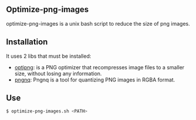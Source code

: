 Optimize-png-images
-------
optimize-png-images is a unix bash script to reduce the size of png images.

Installation
-------
It uses 2 libs that must be installed:
- [optipng](http://optipng.sourceforge.net/): is a PNG optimizer that recompresses image files to a smaller size, without losing any information. 
- [pngnq](http://pngnq.sourceforge.net/): Pngnq is a tool for quantizing PNG images in RGBA format.

Use
-------
````bash
$ optimize-png-images.sh <PATH>
````
